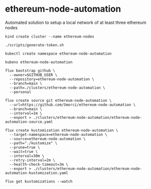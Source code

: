 # ethereum-node-automation
Automated solution to setup a local network of at least three ethereum nodes

```
kind create cluster --name ethereum-nodes
```

```
./scripts/generate-token.sh 
```

```
kubectl create namespace ethereum-node-automation
```

```
kubens ethereum-node-automation
```

```
flux bootstrap github \
  --owner=$GITHUB_USER \
  --repository=ethereum-node-automation \
  --branch=main \
  --path=./clusters/ethereum-node-automation \
  --personal 
```

```
flux create source git ethereum-node-automation \   
  --url=https://github.com/Smorci/ethereum-node-automation \
  --branch=main \
  --interval=1m \
  --export > ./clusters/ethereum-node-automation/ethereum-node-automation-source.yaml
```

```
flux create kustomization ethereum-node-automation \
  --target-namespace=ethereum-node-automation \
  --source=ethereum-node-automation \
  --path="./kustomize" \
  --prune=true \
  --wait=true \
  --interval=30m \
  --retry-interval=2m \
  --health-check-timeout=3m \
  --export > ./clusters/ethereum-node-automation/ethereum-node-automation-kustomization.yaml
```

```
flux get kustomizations --watch
```
